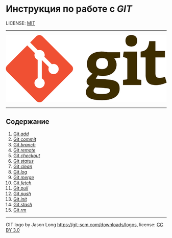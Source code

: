 # Инструкция по работе с _GIT_

LIСENSE: [MIT](./license.md)

---

![](./git-logo.png)

---

## Содержание

1. [Git *add*](./add.md)
2. [Git *commit*](./commit.md)
3. [Git *branch*](./branch.md)
4. [Git *remote*](./remote.md)
5. [Git *checkout*](./checkout.md)
6. [Git *status*](./status.md)
7. [Git *clean*](./clean.md)
8. [Git *log*](./log.md)
9. [Git *merge*](./merge.md)
10. [Git *fetch*](./fetch.md)
11. [Git *pull*](./pull.md)
12. [Git *push*](./push.md)
13. [Git *init*](./init.md)
14. [Git *stash*](./stash.md)
15. [Git *rm*](./rm.md)

---

GIT logo by Jason Long <https://git-scm.com/downloads/logos>, license: [CC BY 3.0](https://creativecommons.org/licenses/by/3.0/)
